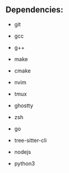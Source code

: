 ## Dependencies:
- git
- gcc
- g++
- make
- cmake
- nvim
- tmux

- ghostty
- zsh

- go
- tree-sitter-cli
- nodejs
- python3
